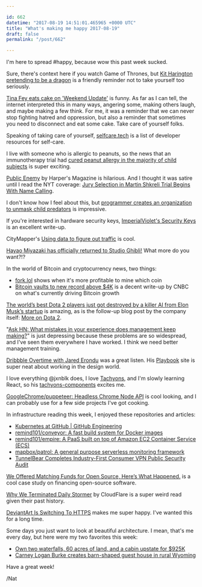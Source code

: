 ```yaml
---

id: 662
datetime: "2017-08-19 14:51:01.465965 +0000 UTC"
title: "What's making me happy 2017-08-19"
draft: false
permalink: "/post/662"

---
```


I'm here to spread #happy, because wow this past week sucked.

Sure, there's context here if you watch Game of Thrones, but [Kit Harington pretending to be a dragon](https://www.buzzfeed.com/kimberleydadds/emilia-clarke-shared-a-hilarious-behind-the-scenes-video-of) is a friendly reminder not to take yourself too seriously.

[Tina Fey eats cake on 'Weekend Update'](http://www.nbcnews.com/pop-culture/tv/tina-fey-snl-uva-alum-urges-protesting-cake-weekend-update-n793786?cid=sm_npd_nn_tw_ma) is funny. As far as I can tell, the internet interpreted this in many ways, angering some, making others laugh, and maybe making a few think. For me, it was a reminder that we can never stop fighting hatred and oppression, but also a reminder that sometimes you need to disconnect and eat some cake. Take care of yourself folks.

Speaking of taking care of yourself, [selfcare.tech](http://selfcare.tech/) is a list of developer resources for self-care.

I live with someone who is allergic to peanuts, so the news that an immunotherapy trial had [cured peanut allergy in the majority of child subjects](https://www.theguardian.com/australia-news/2017/aug/17/peanut-allergy-cured-in-majority-of-children-in-immunotherapy-trial?CMP=twt_gu) is super exciting.

[Public Enemy](https://harpers.org/archive/2017/09/public-enemy/) by Harper's Magazine is hilarious. And I thought it was satire until I read the NYT coverage: [Jury Selection in Martin Shkreli Trial Begins With Name Calling](https://www.nytimes.com/2017/06/26/business/dealbook/martin-shkreli-trial-jury-selection.html).

I don't know how I feel about this, but [programmer creates an organization to unmask child predators](http://money.cnn.com/2017/08/14/technology/business/innocent-lives-foundation-hackers-child-predators/index.html) is impressive.

If you're interested in hardware security keys, [ImperialViolet's Security Keys](https://www.imperialviolet.org/2017/08/13/securitykeys.html) is an excellent write-up.

CityMapper's [Using data to figure out traffic](https://medium.com/citymapper/using-data-to-figure-out-traffic-d6b1262589?source=ifttt--------------1) is cool.

[Hayao Miyazaki has officially returned to Studio Ghibli!](https://i-d.vice.com/en_au/article/zmmxmy/hayao-miyazaki-has-officially-returned-to-studio-ghibli) What more do you want?!?

In the world of Bitcoin and cryptocurrency news, two things:

 - [fork.lol](http://fork.lol) shows when it's more profitable to mine which coin
 - [Bitcoin vaults to new record above $4K](https://www.cnbc.com/2017/08/12/bitcoin-vaults-to-new-record-above-4k-boosted-by-japan-and-multiplying-its-value-fourfold.html) is a decent write-up by CNBC on what's currently driving Bitcoin growth

[The world’s best Dota 2 players just got destroyed by a killer AI from Elon Musk’s startup](https://www.theverge.com/2017/8/11/16137388/dota-2-dendi-open-ai-elon-musk) is amazing, as is the follow-up blog post by the company itself: [More on Dota 2](https://blog.openai.com/more-on-dota-2/).

"[Ask HN: What mistakes in your experience does management keep making?](https://news.ycombinator.com/item?id=15033156)" is just depressing because these problems are so widespread, and I've seen them everywhere I have worked. I think we need better management training.

[Dribbble Overtime with Jared Erondu](https://dribbble.com/overtime/2017/07/25/episode-18-jared-erondu) was a great listen. His [Playbook](https://askplaybook.com/) site is super neat about working in the design world.

I love everything @jxnblk does, I love [Tachyons](http://tachyons.io/), and I'm slowly learning React, so his [tachyons-components](https://github.com/jxnblk/tachyons-components) excites me.

[GoogleChrome/puppeteer: Headless Chrome Node API](https://github.com/GoogleChrome/puppeteer) is cool looking, and I can probably use for a few side projects I've got cooking.

In infrastructure reading this week, I enjoyed these repositories and articles:

 - [Kubernetes at GitHub | GitHub Engineering](https://githubengineering.com/kubernetes-at-github/)
 - [remind101/conveyor: A fast build system for Docker images](https://github.com/remind101/conveyor)
 - [remind101/empire: A PaaS built on top of Amazon EC2 Container Service (ECS)](https://github.com/remind101/empire)
 - [mapbox/patrol: A general purpose serverless monitoring framework](https://github.com/mapbox/patrol)
 - [TunnelBear Completes Industry-First Consumer VPN Public Security Audit](https://www.tunnelbear.com/blog/tunnelbear_public_security_audit/)

[We Offered Matching Funds for Open Source, Here’s What Happened.](https://medium.com/open-collective/matching-funds-for-open-source-9653a81f8dcb?source=ifttt--------------1) is a cool case study on financing open-source software.

[Why We Terminated Daily Stormer](https://blog.cloudflare.com/why-we-terminated-daily-stormer/) by CloudFlare is a super weird read given their past history.

[DeviantArt Is Switching To HTTPS](https://www.deviantart.com/journal/DeviantArt-Is-Switching-To-HTTPS-697996906) makes me super happy. I've wanted this for a long time.

Some days you just want to look at beautiful architecture. I mean, that's me every day, but here were my two favorites this week:

 - [Own two waterfalls, 60 acres of land, and a cabin upstate for $925K](https://www.6sqft.com/own-two-upstate-waterfalls-60-acres-of-land-and-a-cabin-for-925k/)
 - [Carney Logan Burke creates barn-shaped guest house in rural Wyoming](https://www.dezeen.com/2017/08/14/carney-logan-burke-barn-shaped-guest-house-rural-wyoming/#utm_source=instagram-story&utm_medium=social)

Have a great week!

/Nat
